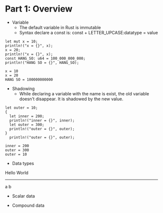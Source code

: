 Part 1: Overview
================

-   Variable
    -   The default variable in Rust is immutable
    -   Syntax declare a const is: const + LETTER\_UPCASE:datatype =
        value

``` {.rust .numberLines startFrom="1"}
let mut x = 10;
println!("x = {}", x);
x = 20;
println!("x = {}", x);
const HANG_SO: u64 = 100_000_000_000;
println!("HANG SO = {}", HANG_SO); 
```

``` {.stdout}
x = 10
x = 20
HANG SO = 100000000000
```

-   Shadowing
    -   While declaring a variable with the name is exist, the old
        variable doesn't disappear. It is shadowed by the new value.

``` {.rust .numberLines startFrom="7"}
let outer = 10;
{
  let inner = 200;
  println!("inner = {}", inner);
  let outer = 300;
  println!("outer = {}", outer);
}
  println!("outer = {}", outer);
```

``` {.stdout}
inner = 200
outer = 300
outer = 10
```

-   Data types

  Hello   World
  ------- -------
  a       b

-   Scalar data

-   Compound data
